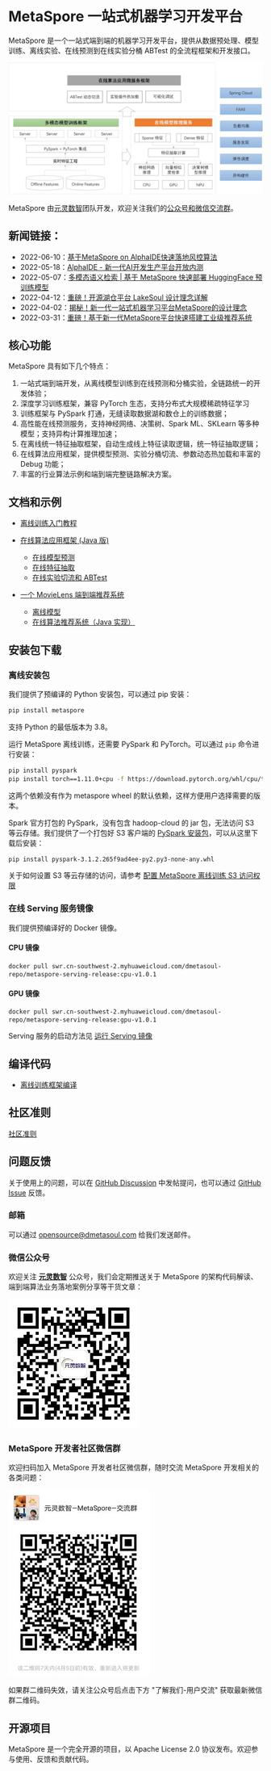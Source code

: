 # MetaSpore 一站式机器学习开发平台

MetaSpore 是一个一站式端到端的机器学习开发平台，提供从数据预处理、模型训练、离线实验、在线预测到在线实验分桶 ABTest 的全流程框架和开发接口。

![MetaSpore 架构](docs/images/MetaSpore-arch-cn.jpg)

MetaSpore 由[元灵数智](https://www.dmetasoul.com/)团队开发，欢迎关注我们的[公众号和微信交流群](#微信公众号)。

## 新闻链接：
* 2022-06-10：[基于MetaSpore on AlphaIDE快速落地风控算法](https://mp.weixin.qq.com/s/htBFRBYke2m9inrtXF5T-Q)
* 2022-05-18：[AlphaIDE - 新一代AI开发生产平台开放内测](https://mp.weixin.qq.com/s/W54VLwu6tycPa-45gOvBzg)
* 2022-05-07：[多模态语义检索 | 基于 MetaSpore 快速部署 HuggingFace 预训练模型](https://mp.weixin.qq.com/s/hZ-z_iFHXvWiFHVBFYB8Gg)
* 2022-04-12：[重磅！开源湖仓平台 LakeSoul 设计理念详解](https://mp.weixin.qq.com/s/X12CiDgL5kRE4uBPOu15aw)
* 2022-04-02：[揭秘！新一代一站式机器学习平台MetaSpore的设计理念](https://mp.weixin.qq.com/s/uiqvpQ4VHAlL6V3dgzDwig)
* 2022-03-31：[重磅！基于新一代MetaSpore平台快速搭建工业级推荐系统](https://mp.weixin.qq.com/s/vy6aCSGrVNepD9uQZOy9Lg)

## 核心功能
MetaSpore 具有如下几个特点：

1. 一站式端到端开发，从离线模型训练到在线预测和分桶实验，全链路统一的开发体验；
2. 深度学习训练框架，兼容 PyTorch 生态，支持分布式大规模稀疏特征学习
2. 训练框架与 PySpark 打通，无缝读取数据湖和数仓上的训练数据；
3. 高性能在线预测服务，支持神经网络、决策树、Spark ML、SKLearn 等多种模型；支持异构计算推理加速；
4. 在离线统一特征抽取框架，自动生成线上特征读取逻辑，统一特征抽取逻辑；
5. 在线算法应用框架，提供模型预测、实验分桶切流、参数动态热加载和丰富的 Debug 功能；
6. 丰富的行业算法示例和端到端完整链路解决方案。

## 文档和示例

* [离线训练入门教程](tutorials/metaspore-getting-started.ipynb)

* [在线算法应用框架 (Java 版)](java/online-serving/README-CN.md)

    * [在线模型预测](java/online-serving/serving/README-CN.md)
    * [在线特征抽取](java/online-serving/feature-extract/README-CN.md)
    * [在线实验切流和 ABTest](java/online-serving/experiment-pipeline/README-CN.md)

* [一个 MovieLens 端到端推荐系统](demo/movielens)
    * [离线模型](demo/movielens/offline/README-CN.md)
    * [在线算法推荐系统（Java 实现）](demo/movielens/online/README-CN.md)

## 安装包下载

### 离线安装包
我们提供了预编译的 Python 安装包，可以通过 pip 安装：
```bash
pip install metaspore
```
支持 Python 的最低版本为 3.8。

运行 MetaSpore 离线训练，还需要 PySpark 和 PyTorch。可以通过 `pip` 命令进行安装：
```bash
pip install pyspark
pip install torch==1.11.0+cpu -f https://download.pytorch.org/whl/cpu/torch_stable.html
```
这两个依赖没有作为 metaspore wheel 的默认依赖，这样方便用户选择需要的版本。

Spark 官方打包的 PySpark，没有包含 hadoop-cloud 的 jar 包，无法访问 S3 等云存储。我们提供了一个打包好 S3 客户端的 [PySpark 安装包](https://ks3-cn-beijing.ksyuncs.com/dmetasoul-bucket/releases/spark/pyspark-3.1.2.265f9ad4ee-py2.py3-none-any.whl)，可以从这里下载后安装：
```bash
pip install pyspark-3.1.2.265f9ad4ee-py2.py3-none-any.whl
```

关于如何设置 S3 等云存储的访问，请参考 [配置 MetaSpore 离线训练 S3 访问权限](docs/s3-access-cn.md)

### 在线 Serving 服务镜像
我们提供预编译好的 Docker 镜像。
#### CPU 镜像
```
docker pull swr.cn-southwest-2.myhuaweicloud.com/dmetasoul-repo/metaspore-serving-release:cpu-v1.0.1
```
#### GPU 镜像
```
docker pull swr.cn-southwest-2.myhuaweicloud.com/dmetasoul-repo/metaspore-serving-release:gpu-v1.0.1
```

Serving 服务的启动方法见 [运行 Serving 镜像](docs/run-serving-image-cn.md)

## 编译代码

* [离线训练框架编译](docs/build-offline.md)

## 社区准则
[社区准则](community-guideline-cn.md)

## 问题反馈

关于使用上的问题，可以在 [GitHub Discussion](https://github.com/meta-soul/MetaSpore/discussions) 中发帖提问，也可以通过 [GitHub Issue](https://github.com/meta-soul/MetaSpore/issues) 反馈。

### 邮箱
可以通过 [opensource@dmetasoul.com](mailto:opensource@dmetasoul.com) 给我们发送邮件。

### 微信公众号
欢迎关注 <u>**元灵数智**</u> 公众号，我们会定期推送关于 MetaSpore 的架构代码解读、端到端算法业务落地案例分享等干货文章：

![元灵数智公众号](docs/images/%E5%85%83%E7%81%B5%E6%95%B0%E6%99%BA%E5%85%AC%E4%BC%97%E5%8F%B7.jpg)

### MetaSpore 开发者社区微信群
欢迎扫码加入 MetaSpore 开发者社区微信群，随时交流 MetaSpore 开发相关的各类问题：

![元灵数智 MetaSpore 交流群](docs/images/%E5%85%83%E7%81%B5%E6%95%B0%E6%99%BA%20MetaSpore%20%E4%BA%A4%E6%B5%81%E7%BE%A4.jpg)

如果群二维码失效，请关注公众号后点击下方 "了解我们-用户交流" 获取最新微信群二维码。

## 开源项目
MetaSpore 是一个完全开源的项目，以 Apache License 2.0 协议发布。欢迎参与使用、反馈和贡献代码。
